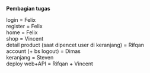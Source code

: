 **Pembagian tugas**

login = Felix
<br>
register = Felix
<br>
home = Felix
<br>
shop = Vincent
<br>
detail product (saat dipencet user di keranjang) = Rifqan
<br>
account (+ bs logout) = Dimas
<br>
keranjang = Steven
<br>
deploy web+API = Rifqan + Vincent

